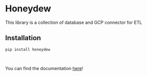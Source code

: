 # Honeydew
This library is a collection of database and GCP connector for ETL

## Installation
```
pip install honeydew
```
<br />

You can find the documentation [here](https://honeydew-lib.github.io/)!

